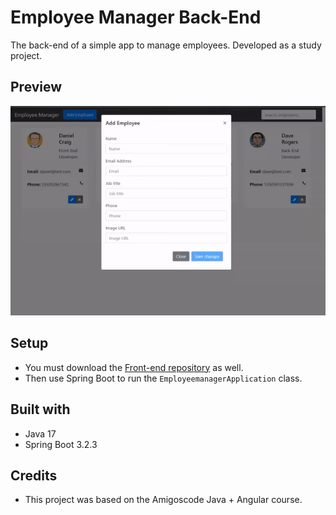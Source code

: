 # Employee Manager Back-End
The back-end of a simple app to manage employees. Developed as a study project.

## Preview
![](./demo.gif)

## Setup
* You must download the <a href="https://github.com/thomashammes/employee-manager-frontend" target="_blank">Front-end repository</a> as well.
* Then use Spring Boot to run the `EmployeemanagerApplication` class.

## Built with
* Java 17
* Spring Boot 3.2.3

## Credits
* This project was based on the Amigoscode Java + Angular course.
